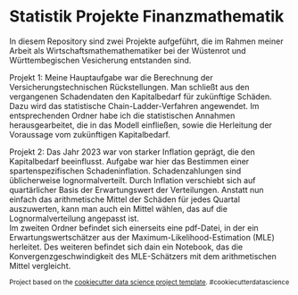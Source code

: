 Statistik Projekte Finanzmathematik
==============================

In diesem Repository sind zwei Projekte aufgeführt, die im Rahmen meiner Arbeit als Wirtschaftsmathemathematiker bei der Wüstenrot und Württembegischen Vesicherung entstanden sind.

Projekt 1: Meine Hauptaufgabe war die Berechnung der Versicherungstechnischen Rückstellungen. Man schließt aus den vergangenen Schadendaten den Kapitalbedarf für zukünftige Schäden. 
Dazu wird das statistische Chain-Ladder-Verfahren angewendet. Im entsprechenden Ordner habe ich die statistischen Annahmen herausgearbeitet, die in das Modell einfließen, 
sowie die Herleitung der Voraussage vom zukünftigen Kapitalbedarf. 

Projekt 2: Das Jahr 2023 war von starker Inflation geprägt, die den Kapitalbedarf beeinflusst. Aufgabe war hier das Bestimmen einer spartenspezifischen Schadeninflation. 
Schadenzahlungen sind üblicherweise lognormalverteilt. Durch Inflation verschiebt sich auf quartärlicher Basis der Erwartungswert der Verteilungen. 
Anstatt nun einfach das arithmetische Mittel der Schäden für jedes Quartal auszuwerten, kann man auch ein Mittel wählen, das auf die Lognormalverteilung angepasst ist.   
Im zweiten Ordner befindet sich einerseits eine pdf-Datei, in der ein Erwartungswertschätzer aus der Maximum-Likelihood-Estimation (MLE) herleitet. 
Des weiteren befindet sich dain ein Notebook, das die Konvergenzgeschwindigkeit des MLE-Schätzers mit dem arithmetischen Mittel vergleicht.
 

<p><small>Project based on the <a target="_blank" href="https://drivendata.github.io/cookiecutter-data-science/">cookiecutter data science project template</a>. #cookiecutterdatascience</small></p>
